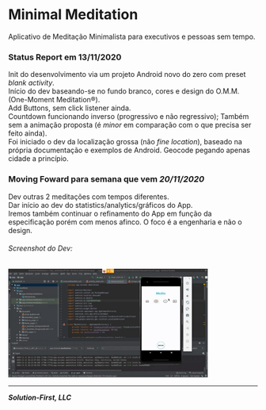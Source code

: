 # Minimal Meditation   
Aplicativo de Meditação Minimalista para executivos e pessoas sem tempo.


### Status Report em 13/11/2020
Init do desenvolvimento via um projeto Android novo do zero com preset _blank activity_.  
Início do dev baseando-se no fundo branco, cores e design do O.M.M. (One-Moment Meditation®).  
Add Buttons, sem click listener ainda.  
Countdown funcionando inverso (progressivo e não regressivo); Também sem a animação proposta (é _minor_ em comparação com o que precisa ser feito ainda).  
Foi iniciado o dev da localização grossa (não _fine location_), baseado na própria documentação e exemplos de Android.  Geocode pegando apenas cidade a princípio.  
  

### Moving Foward para semana que vem _20/11/2020_
Dev outras 2 meditações com tempos diferentes.  
Dar início ao dev do statistics/analytics/gráficos do App.  
Iremos também continuar o refinamento do App em função da especificação porém com menos afinco. O foco é a engenharia e não o design.  


###### Screenshot do Dev:  
<img src="./assets/SR_Week1_13-11-2020.jpg" width="80%">

---

**_Solution-First, LLC_**
